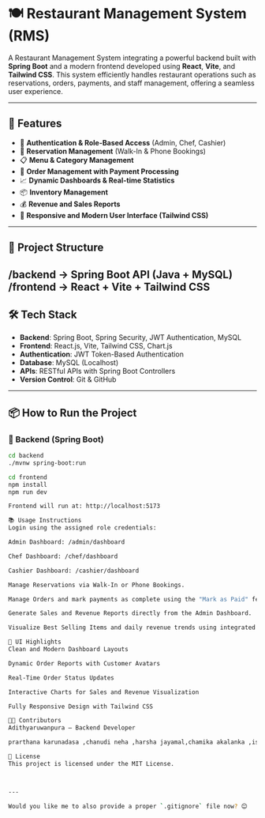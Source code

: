 # 🍽️ Restaurant Management System (RMS)

A Restaurant Management System integrating a powerful backend built with **Spring Boot** and a modern frontend developed using **React**, **Vite**, and **Tailwind CSS**. This system efficiently handles restaurant operations such as reservations, orders, payments, and staff management, offering a seamless user experience.

---

## 🚀 Features

- 🔐 **Authentication & Role-Based Access** (Admin, Chef, Cashier)
- 📅 **Reservation Management** (Walk-In & Phone Bookings)
- 📋 **Menu & Category Management**
- 🧾 **Order Management with Payment Processing**
- 📈 **Dynamic Dashboards & Real-time Statistics**
- 📦 **Inventory Management**
- 💰 **Revenue and Sales Reports**
- 📱 **Responsive and Modern User Interface (Tailwind CSS)**

---

## 📂 Project Structure

/backend → Spring Boot API (Java + MySQL)
/frontend → React + Vite + Tailwind CSS
---

## 🛠️ Tech Stack

- **Backend**: Spring Boot, Spring Security, JWT Authentication, MySQL
- **Frontend**: React.js, Vite, Tailwind CSS, Chart.js
- **Authentication**: JWT Token-Based Authentication
- **Database**: MySQL (Localhost)
- **APIs**: RESTful APIs with Spring Boot Controllers
- **Version Control**: Git & GitHub

---

## 📦 How to Run the Project

### 📌 Backend (Spring Boot)

```bash
cd backend
./mvnw spring-boot:run

cd frontend
npm install
npm run dev

Frontend will run at: http://localhost:5173

📚 Usage Instructions
Login using the assigned role credentials:

Admin Dashboard: /admin/dashboard

Chef Dashboard: /chef/dashboard

Cashier Dashboard: /cashier/dashboard

Manage Reservations via Walk-In or Phone Bookings.

Manage Orders and mark payments as complete using the "Mark as Paid" feature.

Generate Sales and Revenue Reports directly from the Admin Dashboard.

Visualize Best Selling Items and daily revenue trends using integrated charts.

🎨 UI Highlights
Clean and Modern Dashboard Layouts

Dynamic Order Reports with Customer Avatars

Real-Time Order Status Updates

Interactive Charts for Sales and Revenue Visualization

Fully Responsive Design with Tailwind CSS

👨‍💻 Contributors
Adithyaruwanpura – Backend Developer

prarthana karunadasa ,chanudi neha ,harsha jayamal,chamika akalanka ,isuru hansa,janitha chathuranga – Frontend Developers/UI Ux Designers 

📜 License
This project is licensed under the MIT License.



---

Would you like me to also provide a proper `.gitignore` file now? 😊








